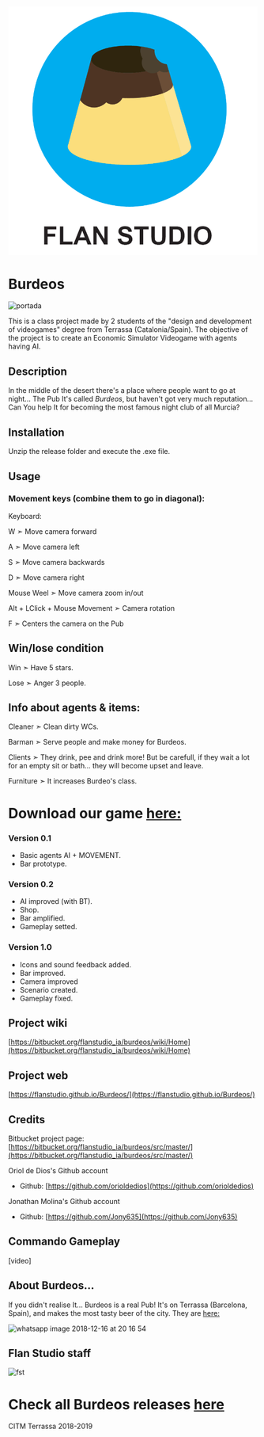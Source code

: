 ![Image not avaiable](https://github.com/Jony635/Commando-1985-NES-Edition_v2/blob/master/Wiki/Home%20y%20Analysis/Logo%20Flan%20Studios.PNG?raw=true)

# Burdeos
![portada](https://user-images.githubusercontent.com/25585362/50057727-9fc48e80-016e-11e9-8a91-d8df2a59af9a.png)

This is a class project made by 2 students of the "design and development of videogames" degree from Terrassa (Catalonia/Spain). 
The objective of the project is to create an Economic Simulator Videogame with agents having AI.


## Description

In the middle of the desert there's a place where people want to go at night... The Pub It's called _Burdeos_, but haven't got very much reputation... Can You help It for becoming the most famous night club of all Murcia?


## Installation

Unzip the release folder and execute the .exe file.


## Usage

### Movement keys (combine them to go in diagonal):

Keyboard:

W ➣ Move camera forward

A ➣ Move camera left

S ➣ Move camera backwards

D ➣ Move camera right

Mouse Weel ➣ Move camera zoom in/out

Alt + LClick + Mouse Movement ➣ Camera rotation

F ➣ Centers the camera on the Pub

## Win/lose condition

Win ➣ Have 5 stars.

Lose ➣ Anger 3 people.

## Info about agents & items:

Cleaner ➣ Clean dirty WCs.

Barman ➣ Serve people and make money for Burdeos.

Clients ➣ They drink, pee and drink more! But be carefull, if they wait a lot for an empty sit or bath... they will become upset and leave.

Furniture ➣ It increases Burdeo's class.

# Download our game [here:]([Burdeos.zip](https://github.com/FlanStudio/Burdeos/files/2683868/Burdeos.zip))

### Version 0.1

 - Basic agents AI + MOVEMENT.
 - Bar prototype.

### Version 0.2

 - AI improved (with BT).
 - Shop.
 - Bar amplified.
 - Gameplay setted.

### Version 1.0

 - Icons and sound feedback added.
 - Bar improved.
 - Camera improved
 - Scenario created.
 - Gameplay fixed.

## Project wiki

[https://bitbucket.org/flanstudio_ia/burdeos/wiki/Home](https://bitbucket.org/flanstudio_ia/burdeos/wiki/Home)

## Project web

[https://flanstudio.github.io/Burdeos/](https://flanstudio.github.io/Burdeos/)

## Credits

Bitbucket project page: [https://bitbucket.org/flanstudio_ia/burdeos/src/master/](https://bitbucket.org/flanstudio_ia/burdeos/src/master/)

Oriol de Dios's Github account

 - Github: [https://github.com/orioldedios](https://github.com/orioldedios)


Jonathan Molina's Github account


 - Github: [https://github.com/Jony635](https://github.com/Jony635)


## Commando Gameplay
[video]

## About Burdeos...
If you didn't realise It... Burdeos is a real Pub! It's on Terrassa (Barcelona, Spain), and makes the most tasty beer of the city. They are [here:](https://www.google.com/maps/place/Cafe+Burdeos+Restaurant/@41.5650204,2.0094821,17z/data=!3m1!4b1!4m5!3m4!1s0x12a492c1949761af:0xcbf39c300bf2e45a!8m2!3d41.5650204!4d2.0116708)

![whatsapp image 2018-12-16 at 20 16 54](https://user-images.githubusercontent.com/25585362/50057813-eebef380-016f-11e9-806b-a6688afbbaaa.jpeg)


## Flan Studio staff
![fst](https://user-images.githubusercontent.com/25585362/50057843-59702f00-0170-11e9-82d3-4bb33034a5a6.png)

# Check all Burdeos releases [here](https://bitbucket.org/flanstudio_ia/burdeos/downloads/)


CITM Terrassa 2018-2019
